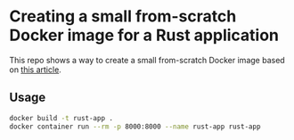 # Creating a small from-scratch Docker image for a Rust application

This repo shows a way to create a small from-scratch Docker image based
on [this article](https://www.artificialworlds.net/blog/2020/04/22/creating-a-tiny-docker-image-of-a-rust-project/).

## Usage

```bash
docker build -t rust-app .
docker container run --rm -p 8000:8000 --name rust-app rust-app
```